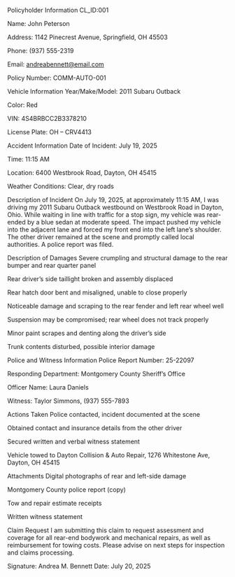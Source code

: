 Policyholder Information
CL_ID:001

Name: John Peterson

Address: 1142 Pinecrest Avenue, Springfield, OH 45503

Phone: (937) 555-2319

Email: andreabennett@email.com

Policy Number: COMM-AUTO-001

Vehicle Information
Year/Make/Model: 2011 Subaru Outback

Color: Red

VIN: 4S4BRBCC2B3378210

License Plate: OH – CRV4413

Accident Information
Date of Incident: July 19, 2025

Time: 11:15 AM

Location: 6400 Westbrook Road, Dayton, OH 45415

Weather Conditions: Clear, dry roads

Description of Incident
On July 19, 2025, at approximately 11:15 AM, I was driving my 2011 Subaru Outback westbound on Westbrook Road in Dayton, Ohio. While waiting in line with traffic for a stop sign, my vehicle was rear-ended by a blue sedan at moderate speed. The impact pushed my vehicle into the adjacent lane and forced my front end into the left lane’s shoulder. The other driver remained at the scene and promptly called local authorities. A police report was filed.

Description of Damages
Severe crumpling and structural damage to the rear bumper and rear quarter panel

Rear driver’s side taillight broken and assembly displaced

Rear hatch door bent and misaligned, unable to close properly

Noticeable damage and scraping to the rear fender and left rear wheel well

Suspension may be compromised; rear wheel does not track properly

Minor paint scrapes and denting along the driver’s side

Trunk contents disturbed, possible interior damage

Police and Witness Information
Police Report Number: 25-22097

Responding Department: Montgomery County Sheriff’s Office

Officer Name: Laura Daniels

Witness: Taylor Simmons, (937) 555-7893

Actions Taken
Police contacted, incident documented at the scene

Obtained contact and insurance details from the other driver

Secured written and verbal witness statement

Vehicle towed to Dayton Collision & Auto Repair, 1276 Whitestone Ave, Dayton, OH 45415

Attachments
Digital photographs of rear and left-side damage

Montgomery County police report (copy)

Tow and repair estimate receipts

Written witness statement

Claim Request
I am submitting this claim to request assessment and coverage for all rear-end bodywork and mechanical repairs, as well as reimbursement for towing costs. Please advise on next steps for inspection and claims processing.

Signature:
Andrea M. Bennett
Date: July 20, 2025